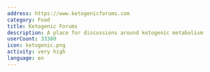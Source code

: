 ```yaml
---
address: https://www.ketogenicforums.com
category: Food
title: Ketogenic Forums
description: A place for discussions around ketogenic metabolism
userCount: 33380
icon: ketogenic.png
activity: very high
language: en
---
```

